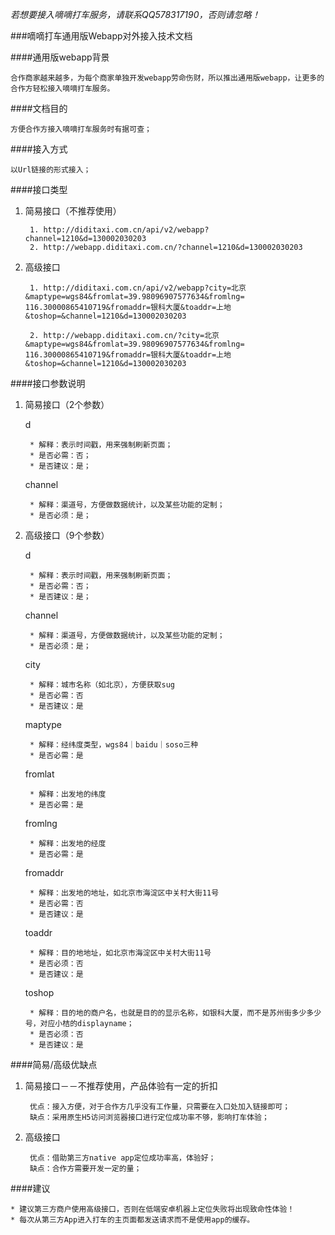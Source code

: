*若想要接入嘀嘀打车服务，请联系QQ578317190，否则请忽略！*

###嘀嘀打车通用版Webapp对外接入技术文档

####通用版webapp背景

	合作商家越来越多，为每个商家单独开发webapp劳命伤财，所以推出通用版webapp，让更多的合作方轻松接入嘀嘀打车服务。

####文档目的

	方便合作方接入嘀嘀打车服务时有据可查；


####接入方式

	以Url链接的形式接入；

####接口类型

1. 简易接口（不推荐使用）
	
		1. http://diditaxi.com.cn/api/v2/webapp?channel=1210&d=130002030203
		2. http://webapp.diditaxi.com.cn/?channel=1210&d=130002030203

2. 高级接口

        1. http://diditaxi.com.cn/api/v2/webapp?city=北京&maptype=wgs84&fromlat=39.98096907577634&fromlng= 116.30000865410719&fromaddr=银科大厦&toaddr=上地&toshop=&channel=1210&d=130002030203
        
		2. http://webapp.diditaxi.com.cn/?city=北京&maptype=wgs84&fromlat=39.98096907577634&fromlng= 116.30000865410719&fromaddr=银科大厦&toaddr=上地&toshop=&channel=1210&d=130002030203

####接口参数说明

1. 简易接口（2个参数）
	
	d
	
		* 解释：表示时间戳，用来强制刷新页面；
		* 是否必需：否；
		* 是否建议：是；
       
   channel
   
		* 解释：渠道号，方便做数据统计，以及某些功能的定制；
		* 是否必须：是；
       
2. 高级接口（9个参数）

     d
     
		* 解释：表示时间戳，用来强制刷新页面；
		* 是否必需：否；
		* 是否建议：是；

     channel
     
		* 解释：渠道号，方便做数据统计，以及某些功能的定制；
		* 是否必须：是；
       
     city
     
		* 解释：城市名称（如北京），方便获取sug
		* 是否必需：否
		* 是否建议：是
       
     maptype
     
		* 解释：经纬度类型，wgs84｜baidu｜soso三种
		* 是否必需：是
       
     fromlat
     
		* 解释：出发地的纬度
		* 是否必需：是
       
     fromlng
     
		* 解释：出发地的经度
		* 是否必需：是
       
     fromaddr
     
		* 解释：出发地的地址，如北京市海淀区中关村大街11号
		* 是否必需：否
		* 是否建议：是
       
     toaddr
     
		* 解释：目的地地址，如北京市海淀区中关村大街11号
		* 是否必须：否
		* 是否建议：是
       
     toshop
     
		* 解释：目的地的商户名，也就是目的的显示名称，如银科大厦，而不是苏州街多少多少号，对应小桔的displayname；
		* 是否必须：否
		* 是否建议：是

####简易/高级优缺点

1. 简易接口－－不推荐使用，产品体验有一定的折扣    
      
		优点：接入方便，对于合作方几乎没有工作量，只需要在入口处加入链接即可；
		缺点：采用原生H5访问浏览器接口进行定位成功率不够，影响打车体验；

2. 高级接口

		优点：借助第三方native app定位成功率高，体验好；
        缺点：合作方需要开发一定的量；


####建议

	* 建议第三方商户使用高级接口，否则在低端安卓机器上定位失败将出现致命性体验！
	* 每次从第三方App进入打车的主页面都发送请求而不是使用app的缓存。

	


